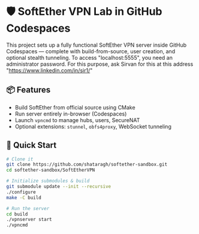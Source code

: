 # 🛡️ SoftEther VPN Lab in GitHub Codespaces

This project sets up a fully functional SoftEther VPN server inside GitHub Codespaces — complete with build-from-source, user creation, and optional stealth tunneling. To access "localhost:5555", you need an administrator password. For this purpose, ask Sirvan for this at this address "https://www.linkedin.com/in/sir1/"

## 📦 Features

- Build SoftEther from official source using CMake
- Run server entirely in-browser (Codespaces)
- Launch `vpncmd` to manage hubs, users, SecureNAT
- Optional extensions: `stunnel`, `obfs4proxy`, WebSocket tunneling

## 🧰 Quick Start

```bash
# Clone it
git clone https://github.com/shataragh/softether-sandbox.git
cd softether-sandbox/SoftEtherVPN

# Initialize submodules & build
git submodule update --init --recursive
./configure
make -C build

# Run the server
cd build
./vpnserver start
./vpncmd
